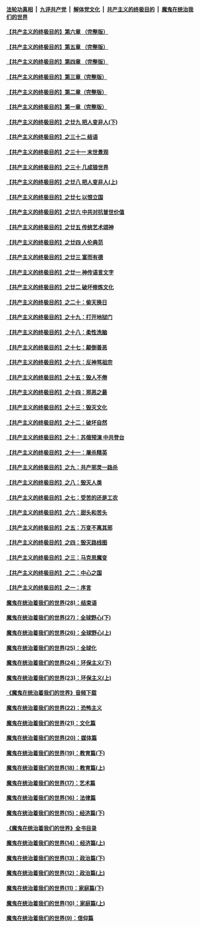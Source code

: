 ####  [法轮功真相](../../../../basic/blob/master/README.md?t=06010501) &nbsp;|&nbsp; [九评共产党](../../../../9ping.md/blob/master/README.md?t=06010501) &nbsp;|&nbsp; [解体党文化](../../../../jtdwh.md/blob/master/README.md?t=06010501)  &nbsp;|&nbsp; [共产主义的终极目的](../../../../gczydzjmd.md/blob/master/README.md?t=06010501) &nbsp;|&nbsp; [魔鬼在统治我们的世界](../../../../mgztzwmdsj.md/blob/master/README.md?t=06010501) 

#### [【共产主义的终极目的】第六章 （完整版）](../pages/nsc422/n11428913.md?t=06010501) 

#### [【共产主义的终极目的】第五章 （完整版）](../pages/nsc422/n11428912.md?t=06010501) 

#### [【共产主义的终极目的】第四章 （完整版）](../pages/nsc422/n11428907.md?t=06010501) 

#### [【共产主义的终极目的】第三章（完整版）](../pages/nsc422/n11428848.md?t=06010501) 

#### [【共产主义的终极目的】第二章（完整版）](../pages/nsc422/n11428831.md?t=06010501) 

#### [【共产主义的终极目的】第一章（完整版）](../pages/nsc422/n11417651.md?t=06010501) 

#### [【共产主义的终极目的】之廿九 把人变非人(下)](../pages/nsc422/n11344140.md?t=06010501) 

#### [【共产主义的终极目的】之三十二 结语](../pages/nsc422/n11360535.md?t=06010501) 

#### [【共产主义的终极目的】之三十一 末世景观](../pages/nsc422/n11351129.md?t=06010501) 

#### [【共产主义的终极目的】之三十 几成狼世界](../pages/nsc422/n11348280.md?t=06010501) 

#### [【共产主义的终极目的】之廿八 把人变非人(上)](../pages/nsc422/n11340492.md?t=06010501) 

#### [【共产主义的终极目的】之廿七 以恨立国](../pages/nsc422/n11336944.md?t=06010501) 

#### [【共产主义的终极目的】之廿六 中共对抗普世价值](../pages/nsc422/n11324785.md?t=06010501) 

#### [【共产主义的终极目的】之廿五 传统艺术颂神](../pages/nsc422/n11296396.md?t=06010501) 

#### [【共产主义的终极目的】之廿四 人伦典范](../pages/nsc422/n11296397.md?t=06010501) 

#### [【共产主义的终极目的】之廿三 富而有德](../pages/nsc422/n11283598.md?t=06010501) 

#### [【共产主义的终极目的】之廿一 神传语言文字](../pages/nsc422/n11263265.md?t=06010501) 

#### [【共产主义的终极目的】之廿二 破坏修炼文化](../pages/nsc422/n11245728.md?t=06010501) 

#### [【共产主义的终极目的】之二十：偷天换日](../pages/nsc422/n11238846.md?t=06010501) 

#### [【共产主义的终极目的】之十九：打开地狱门](../pages/nsc422/n11206376.md?t=06010501) 

#### [【共产主义的终极目的】之十八：柔性洗脑](../pages/nsc422/n11199994.md?t=06010501) 

#### [【共产主义的终极目的】之十七：颠倒善恶](../pages/nsc422/n11179782.md?t=06010501) 

#### [【共产主义的终极目的】之十六：反神骂祖宗](../pages/nsc422/n11166798.md?t=06010501) 

#### [【共产主义的终极目的】之十五：毁人不倦](../pages/nsc422/n11166792.md?t=06010501) 

#### [【共产主义的终极目的】之十四：邪恶之最](../pages/nsc422/n11150249.md?t=06010501) 

#### [【共产主义的终极目的】之十三：毁灭文化](../pages/nsc422/n11135227.md?t=06010501) 

#### [【共产主义的终极目的】之十二：破坏自然](../pages/nsc422/n11135214.md?t=06010501) 

#### [【共产主义的终极目的】之十：苏俄预演 中共登台](../pages/nsc422/n11118424.md?t=06010501) 

#### [【共产主义的终极目的】之十一：屠杀精英](../pages/nsc422/n11118442.md?t=06010501) 

#### [【共产主义的终极目的】之九：共产邪灵一路杀](../pages/nsc422/n11114139.md?t=06010501) 

#### [【共产主义的终极目的】之八：毁灭人类](../pages/nsc422/n11108503.md?t=06010501) 

#### [【共产主义的终极目的】之七：受苦的还是工农](../pages/nsc422/n11101809.md?t=06010501) 

#### [【共产主义的终极目的】之六：甜头和苦头](../pages/nsc422/n11096971.md?t=06010501) 

#### [【共产主义的终极目的】之五：万变不离其邪](../pages/nsc422/n11091285.md?t=06010501) 

#### [【共产主义的终极目的】之四：毁灭路线图](../pages/nsc422/n11086284.md?t=06010501) 

#### [【共产主义的终极目的】之三：马克思魔变](../pages/nsc422/n11061941.md?t=06010501) 

#### [【共产主义的终极目的】之二：中心之国](../pages/nsc422/n11047728.md?t=06010501) 

#### [【共产主义的终极目的】之一：序言](../pages/nsc422/n11086077.md?t=06010501) 

#### [魔鬼在统治着我们的世界(28)：结束语](../pages/nsc422/n10936246.md?t=06010501) 

#### [魔鬼在统治着我们的世界(27)：全球野心(下)](../pages/nsc422/n10928319.md?t=06010501) 

#### [魔鬼在统治着我们的世界(26)：全球野心(上)](../pages/nsc422/n10900318.md?t=06010501) 

#### [魔鬼在统治着我们的世界(25)：全球化](../pages/nsc422/n10788205.md?t=06010501) 

#### [魔鬼在统治着我们的世界(24)：环保主义(下)](../pages/nsc422/n10695307.md?t=06010501) 

#### [魔鬼在统治着我们的世界(23)：环保主义(上)](../pages/nsc422/n10688613.md?t=06010501) 

#### [《魔鬼在统治着我们的世界》音频下载](../pages/nsc422/n10635553.md?t=06010501) 

#### [魔鬼在统治着我们的世界(22)：恐怖主义](../pages/nsc422/n10614727.md?t=06010501) 

#### [魔鬼在统治着我们的世界(21)：文化篇](../pages/nsc422/n10597706.md?t=06010501) 

#### [魔鬼在统治着我们的世界(20)：媒体篇](../pages/nsc422/n10586579.md?t=06010501) 

#### [魔鬼在统治着我们的世界(19)：教育篇(下)](../pages/nsc422/n10564808.md?t=06010501) 

#### [魔鬼在统治着我们的世界(18)：教育篇(上)](../pages/nsc422/n10526970.md?t=06010501) 

#### [魔鬼在统治着我们的世界(17)：艺术篇](../pages/nsc422/n10499093.md?t=06010501) 

#### [魔鬼在统治着我们的世界(16)：法律篇](../pages/nsc422/n10485969.md?t=06010501) 

#### [魔鬼在统治着我们的世界(15)：经济篇(下)](../pages/nsc422/n10469975.md?t=06010501) 

#### [《魔鬼在统治着我们的世界》全书目录](../pages/nsc422/n10464261.md?t=06010501) 

#### [魔鬼在统治着我们的世界(14)：经济篇(上)](../pages/nsc422/n10457370.md?t=06010501) 

#### [魔鬼在统治着我们的世界(13)：政治篇(下)](../pages/nsc422/n10448270.md?t=06010501) 

#### [魔鬼在统治着我们的世界(12)：政治篇(上)](../pages/nsc422/n10444576.md?t=06010501) 

#### [魔鬼在统治着我们的世界(11)：家庭篇(下)](../pages/nsc422/n10440961.md?t=06010501) 

#### [魔鬼在统治着我们的世界(10)：家庭篇(上)](../pages/nsc422/n10435448.md?t=06010501) 

#### [魔鬼在统治着我们的世界(9)：信仰篇](../pages/nsc422/n10432159.md?t=06010501) 

